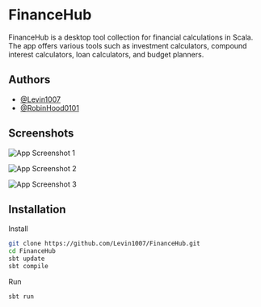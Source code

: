 
# FinanceHub

FinanceHub is a desktop tool collection for financial calculations in Scala. The app offers various tools such as investment calculators, compound interest calculators, loan calculators, and budget planners.







## Authors

- [@Levin1007](https://github.com/Levin1007)
- [@RobinHood0101](https://github.com/RobinHood0101)


## Screenshots

![App Screenshot 1](https://github.com/Levin1007/FinanceHub/blob/main/screenshots/Screenshot1.png?raw=true)
 
![App Screenshot 2](https://github.com/Levin1007/FinanceHub/blob/main/screenshots/Screenshot2.png?raw=true)

![App Screenshot 3](https://github.com/Levin1007/FinanceHub/blob/main/screenshots/Screenshot3.png?raw=true)


## Installation

Install

```bash
git clone https://github.com/Levin1007/FinanceHub.git
cd FinanceHub
sbt update
sbt compile
```

Run
```bash
sbt run

```
    
